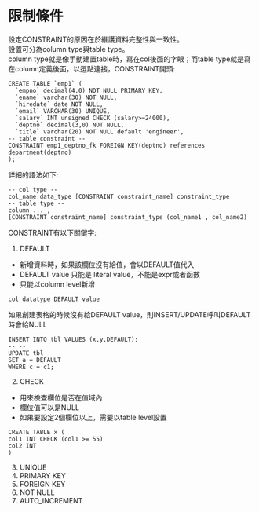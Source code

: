 # 限制條件
設定CONSTRAINT的原因在於維護資料完整性與一致性。  
設置可分為column type與table type。  
column type就是像手動建置table時，寫在col後面的字眼；而table type就是寫在column定義後面，以逗點連接，CONSTRAINT開頭:  
```
CREATE TABLE `emp1` (
  `empno` decimal(4,0) NOT NULL PRIMARY KEY,
  `ename` varchar(30) NOT NULL,
  `hiredate` date NOT NULL,
  `email` VARCHAR(30) UNIQUE,
  `salary` INT unsigned CHECK (salary>=24000),
  `deptno` decimal(3,0) NOT NULL,
  `title` varchar(20) NOT NULL default 'engineer',
-- table constraint --
CONSTRAINT emp1_deptno_fk FOREIGN KEY(deptno) references department(deptno)
);
```
詳細的語法如下:  
```
-- col type --
col_name data_type [CONSTRAINT constraint_name] constraint_type
-- table type --
column ... , 
[CONSTRAINT constraint_name] constraint_type (col_name1 , col_name2)
```


CONSTRAINT有以下關鍵字:  
1. DEFAULT
  - 新增資料時，如果該欄位沒有給值，會以DEFAULT值代入
  - DEFAULT value 只能是 literal value，不能是expr或者函數
  - 只能以column level新增
```
col datatype DEFAULT value
```
如果創建表格的時候沒有給DEFAULT value，則INSERT/UPDATE呼叫DEFAULT時會給NULL
```
INSERT INTO tbl VALUES (x,y,DEFAULT);
-- --
UPDATE tbl 
SET a = DEFAULT
WHERE c = c1;
```

2. CHECK
  - 用來檢查欄位是否在值域內
  - 欄位值可以是NULL
  - 如果要設定2個欄位以上，需要以table level設置
```
CREATE TABLE x (
col1 INT CHECK (col1 >= 55)
col2 INT 
)
```
3. UNIQUE
4. PRIMARY KEY
5. FOREIGN KEY
6. NOT NULL
7. AUTO_INCREMENT


